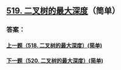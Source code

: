 ## [519. 二叉树的最大深度](https://leetcode-cn.com/problems/merge-two-sorted-lists/)（简单）





### 答案：



#### [上一题（518. 二叉树的最大深度）(简单)](https://github.com/sdwwld/leetCode/blob/master/src/main/java/com/wld/java/leetcode/leetCode0518.md)

#### [下一题（520. 二叉树的最大深度）(简单)](https://github.com/sdwwld/leetCode/blob/master/src/main/java/com/wld/java/leetcode/leetCode0520.md)